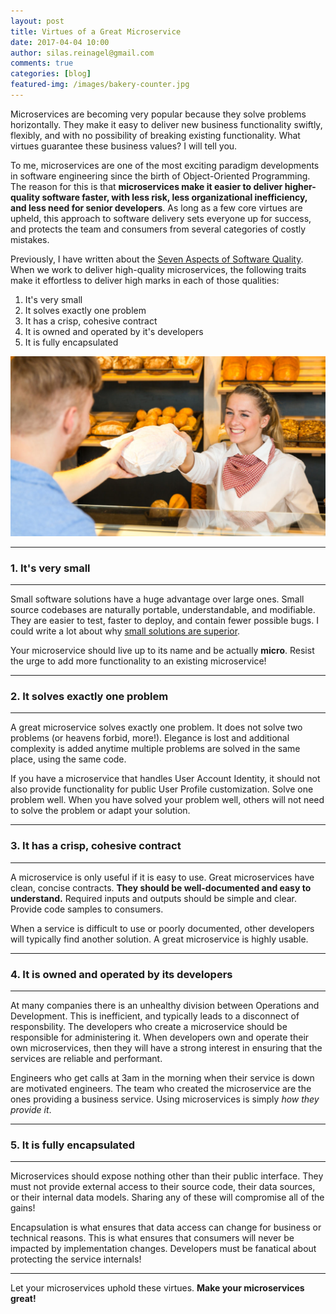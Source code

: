 ```yaml
---
layout: post
title: Virtues of a Great Microservice
date: 2017-04-04 10:00
author: silas.reinagel@gmail.com
comments: true
categories: [blog]
featured-img: /images/bakery-counter.jpg
---
```


Microservices are becoming very popular because they solve problems horizontally. They make it easy to deliver new business functionality swiftly, flexibly, and with no possibility of breaking existing functionality. What virtues guarantee these business values? I will tell you.

To me, microservices are one of the most exciting paradigm developments in software engineering since the birth of Object-Oriented Programming. The reason for this is that <strong>microservices make it easier to deliver higher-quality software faster, with less risk, less organizational inefficiency, and less need for senior developers</strong>. As long as a few core virtues are upheld, this approach to software delivery sets everyone up for success, and protects the team and consumers from several categories of costly mistakes. 

Previously, I have written about the [Seven Aspects of Software Quality](http://silasreinagel.com/2016/11/15/the-seven-aspects-of-software-quality/). When we work to deliver high-quality microservices, the following traits make it effortless to deliver high marks in each of those qualities:

1. It's very small
2. It solves exactly one problem
3. It has a crisp, cohesive contract
4. It is owned and operated by it's developers
5. It is fully encapsulated

<img src="/images/bakery-counter.jpg" alt=""   />

----

### 1. It's very small

----

Small software solutions have a huge advantage over large ones. Small source codebases are naturally portable, understandable, and modifiable. They are easier to test, faster to deploy, and contain fewer possible bugs. I could write a lot about why [small solutions are superior](http://silasreinagel.com/2017/01/10/make-it-small/). 

Your microservice should live up to its name and be actually <strong>micro</strong>. Resist the urge to add more functionality to an existing microservice!

----

### 2. It solves exactly one problem

----

A great microservice solves exactly one problem. It does not solve two problems (or heavens forbid, more!). Elegance is lost and additional complexity is added anytime multiple problems are solved in the same place, using the same code. 

If you have a microservice that handles User Account Identity, it should not also provide functionality for public User Profile customization. Solve one problem well. When you have solved your problem well, others will not need to solve the problem or adapt your solution. 

----

### 3. It has a crisp, cohesive contract

----

A microservice is only useful if it is easy to use. Great microservices have clean, concise contracts. <strong>They should be well-documented and easy to understand.</strong> Required inputs and outputs should be simple and clear. Provide code samples to consumers.

When a service is difficult to use or poorly documented, other developers will typically find another solution. A great microservice is highly usable. 

----

### 4. It is owned and operated by its developers

----

At many companies there is an unhealthy division between Operations and Development. This is inefficient, and typically leads to a disconnect of responsbility. The developers who create a microservice should be responsible for administering it. When developers own and operate their own microservices, then they will have a strong interest in ensuring that the services are reliable and performant. 

Engineers who get calls at 3am in the morning when their service is down are motivated engineers. The team who created the microservice are the ones providing a business service. Using microservices is simply *how they provide it*. 

----

### 5. It is fully encapsulated

----

Microservices should expose nothing other than their public interface. They must not provide external access to their source code, their data sources, or their internal data models. Sharing any of these will compromise all of the gains! 

Encapsulation is what ensures that data access can change for business or technical reasons. This is what ensures that consumers will never be impacted by implementation changes. Developers must be fanatical about protecting the service internals!

----

Let your microservices uphold these virtues. <strong>Make your microservices great!</strong>
